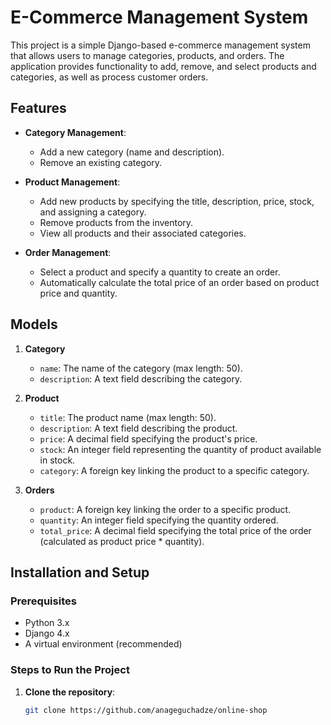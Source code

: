 # E-Commerce Management System

This project is a simple Django-based e-commerce management system that allows users to manage categories, products, and orders. The application provides functionality to add, remove, and select products and categories, as well as process customer orders.

## Features

- **Category Management**:
  - Add a new category (name and description).
  - Remove an existing category.

- **Product Management**:
  - Add new products by specifying the title, description, price, stock, and assigning a category.
  - Remove products from the inventory.
  - View all products and their associated categories.

- **Order Management**:
  - Select a product and specify a quantity to create an order.
  - Automatically calculate the total price of an order based on product price and quantity.

## Models

1. **Category**
   - `name`: The name of the category (max length: 50).
   - `description`: A text field describing the category.

2. **Product**
   - `title`: The product name (max length: 50).
   - `description`: A text field describing the product.
   - `price`: A decimal field specifying the product's price.
   - `stock`: An integer field representing the quantity of product available in stock.
   - `category`: A foreign key linking the product to a specific category.

3. **Orders**
   - `product`: A foreign key linking the order to a specific product.
   - `quantity`: An integer field specifying the quantity ordered.
   - `total_price`: A decimal field specifying the total price of the order (calculated as product price * quantity).

## Installation and Setup

### Prerequisites

- Python 3.x
- Django 4.x
- A virtual environment (recommended)

### Steps to Run the Project

1. **Clone the repository**:
   ```bash
   git clone https://github.com/anageguchadze/online-shop
